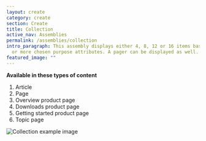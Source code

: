 ```yaml
---
layout: create
category: create
section: Create
title: Collection
active_nav: Assemblies
permalink: /assemblies/collection
intro_paragraph: This assembly displays either 4, 8, 12 or 16 items based on one
  or more chosen purpose attributes. A pager can be displayed as well.
featured_image: ""
---
```

**Available in these types of content**

1. Article
2. Page
3. Overview product page
4. Downloads product page
5. Getting started product page
6. Topic page

![Collection example image](/design-manual/assets/uploads/collection-example.png)